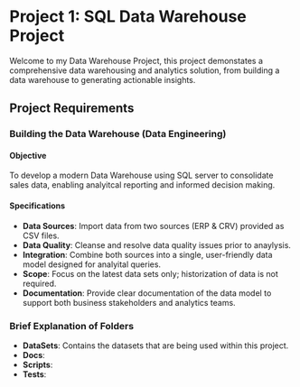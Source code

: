 # Project 1: SQL Data Warehouse Project
Welcome to my Data Warehouse Project, this project demonstates a comprehensive data warehousing and analytics solution, from building a data warehouse to generating actionable insights.

## Project Requirements

### Building the Data Warehouse (Data Engineering)

#### Objective 
To develop a modern Data Warehouse using SQL server to consolidate sales data, enabling analyitcal reporting and informed decision making.

#### Specifications
 - **Data Sources**: Import data from two sources (ERP & CRV) provided as CSV files.
 - **Data Quality**: Cleanse and resolve data quality issues prior to anaylysis.
 - **Integration**: Combine both sources into a single, user-friendly data model designed for analyital queries.
 - **Scope**: Focus on the latest data sets only; historization of data is not required.
 - **Documentation**: Provide clear documentation of the data model to support both business stakeholders and analytics teams.

### Brief Explanation of Folders
 * **DataSets**: Contains the datasets that are being used within this project.
 * **Docs**:
 * **Scripts**:
 * **Tests**:
 
